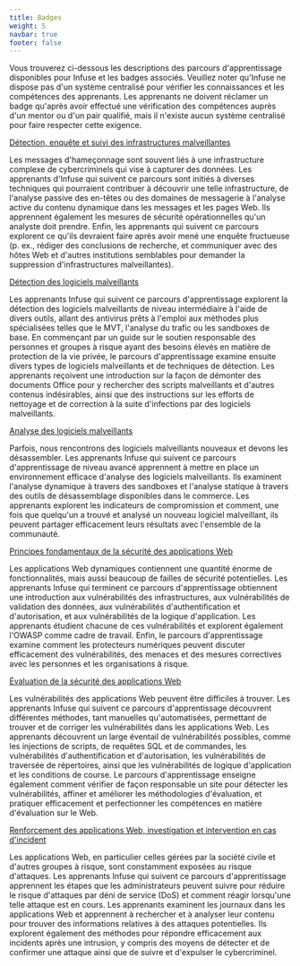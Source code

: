 ```yaml
---
title: Badges
weight: 5
navbar: true
footer: false
---
```


Vous trouverez ci-dessous les descriptions des parcours d'apprentissage disponibles pour Infuse et les badges associés. Veuillez noter qu'Infuse ne dispose pas d'un système centralisé pour vérifier les connaissances et les compétences des apprenants. Les apprenants ne doivent réclamer un badge qu'après avoir effectué une vérification des compétences auprès d'un mentor ou d'un pair qualifié, mais il n'existe aucun système centralisé pour faire respecter cette exigence.

[Détection, enquête et suivi des infrastructures malveillantes](/fr//learning-path/1/)

Les messages d'hameçonnage sont souvent liés à une infrastructure complexe de cybercriminels qui vise à capturer des données. Les apprenants d'Infuse qui suivent ce parcours sont initiés à diverses techniques qui pourraient contribuer à découvrir une telle infrastructure, de l'analyse passive des en-têtes ou des domaines de messagerie à l'analyse active du contenu dynamique dans les messages et les pages Web. Ils apprennent également les mesures de sécurité opérationnelles qu'un analyste doit prendre. Enfin, les apprenants qui suivent ce parcours explorent ce qu'ils devraient faire après avoir mené une enquête fructueuse (p. ex., rédiger des conclusions de recherche, et communiquer avec des hôtes Web et d'autres institutions semblables pour demander la suppression d'infrastructures malveillantes).

[Détection des logiciels malveillants](/fr//learning-path/2/)

Les apprenants Infuse qui suivent ce parcours d'apprentissage explorent la détection des logiciels malveillants de niveau intermédiaire à l'aide de divers outils, allant des antivirus prêts à l'emploi aux méthodes plus spécialisées telles que le MVT, l'analyse du trafic ou les sandboxes de base. En commençant par un guide sur le soutien responsable des personnes et groupes à risque ayant des besoins élevés en matière de protection de la vie privée, le parcours d'apprentissage examine ensuite divers types de logiciels malveillants et de techniques de détection. Les apprenants reçoivent une introduction sur la façon de démonter des documents Office pour y rechercher des scripts malveillants et d'autres contenus indésirables, ainsi que des instructions sur les efforts de nettoyage et de correction à la suite d'infections par des logiciels malveillants.

[Analyse des logiciels malveillants](/fr//learning-path/3/)

Parfois, nous rencontrons des logiciels malveillants nouveaux et devons les désassembler. Les apprenants Infuse qui suivent ce parcours d'apprentissage de niveau avancé apprennent à mettre en place un environnement efficace d'analyse des logiciels malveillants. Ils examinent l'analyse dynamique à travers des sandboxes et l'analyse statique à travers des outils de désassemblage disponibles dans le commerce. Les apprenants explorent les indicateurs de compromission et comment, une fois que quelqu'un a trouvé et analysé un nouveau logiciel malveillant, ils peuvent partager efficacement leurs résultats avec l'ensemble de la communauté.

[Principes fondamentaux de la sécurité des applications Web](/fr//learning-path/4/)

Les applications Web dynamiques contiennent une quantité énorme de fonctionnalités, mais aussi beaucoup de failles de sécurité potentielles. Les apprenants Infuse qui terminent ce parcours d'apprentissage obtiennent une introduction aux vulnérabilités des infrastructures, aux vulnérabilités de validation des données, aux vulnérabilités d'authentification et d'autorisation, et aux vulnérabilités de la logique d'application. Les apprenants étudient chacune de ces vulnérabilités et explorent également l'OWASP comme cadre de travail. Enfin, le parcours d'apprentissage examine comment les protecteurs numériques peuvent discuter efficacement des vulnérabilités, des menaces et des mesures correctives avec les personnes et les organisations à risque.

[Évaluation de la sécurité des applications Web](/fr//learning-path/5/)

Les vulnérabilités des applications Web peuvent être difficiles à trouver. Les apprenants Infuse qui suivent ce parcours d'apprentissage découvrent différentes méthodes, tant manuelles qu'automatisées, permettant de trouver et de corriger les vulnérabilités dans les applications Web. Les apprenants découvrent un large éventail de vulnérabilités possibles, comme les injections de scripts, de requêtes SQL et de commandes, les vulnérabilités d'authentification et d'autorisation, les vulnérabilités de traversée de répertoires, ainsi que les vulnérabilités de logique d'application et les conditions de course. Le parcours d'apprentissage enseigne également comment vérifier de façon responsable un site pour détecter les vulnérabilités, affiner et améliorer les méthodologies d'évaluation, et pratiquer efficacement et perfectionner les compétences en matière d'évaluation sur le Web.

[Renforcement des applications Web, investigation et intervention en cas d'incident](/fr//learning-path/6/)

Les applications Web, en particulier celles gérées par la société civile et d'autres groupes à risque, sont constamment exposées au risque d'attaques. Les apprenants Infuse qui suivent ce parcours d'apprentissage apprennent les étapes que les administrateurs peuvent suivre pour réduire le risque d'attaques par déni de service (DoS) et comment réagir lorsqu'une telle attaque est en cours. Les apprenants examinent les journaux dans les applications Web et apprennent à rechercher et à analyser leur contenu pour trouver des informations relatives à des attaques potentielles. Ils explorent également des méthodes pour répondre efficacement aux incidents après une intrusion, y compris des moyens de détecter et de confirmer une attaque ainsi que de suivre et d'expulser le cybercriminel.
